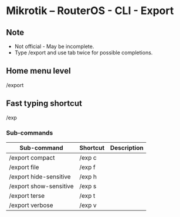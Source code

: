 # Mikrotik – RouterOS - CLI - Export

## Note
- Not official - May be incomplete.
- Type /export and use tab twice for possible completions. 

## Home menu level
/export
## Fast typing shortcut
/exp
### Sub-commands

| **Sub-command** | **Shortcut** | **Description** |
|---|---|---|
| /export compact | /exp c |         
| /export file  | /exp f |
| /export hide-sensitive  | /exp h |
| /export show-sensitive | /exp s |
| /export terse | /exp t |
| /export verbose | /exp v |
